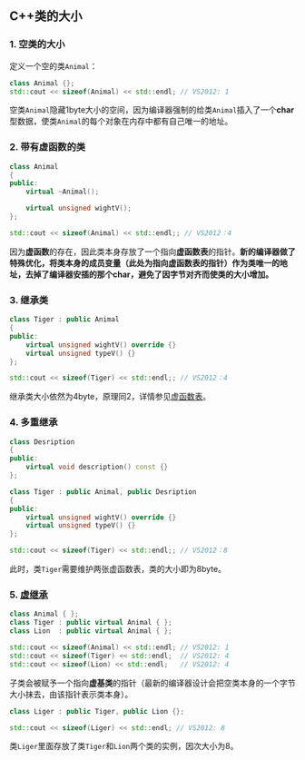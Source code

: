 ## C++类的大小
### 1. 空类的大小
定义一个空的类`Animal`：
```C++
class Animal {};
std::cout << sizeof(Animal) << std::endl; // VS2012: 1
```
空类`Animal`隐藏1byte大小的空间，因为编译器强制的给类`Animal`插入了一个**char**型数据，使类`Animal`的每个对象在内存中都有自己唯一的地址。

### 2. 带有虚函数的类
```C++
class Animal 
{
public:
	virtual ~Animal();

	virtual unsigned wightV();
};

std::cout << sizeof(Animal) << std::endl;; // VS2012：4
```
因为**虚函数**的存在，因此类本身存放了一个指向**虚函数表**的指针。**新的编译器做了特殊优化，将类本身的成员变量（此处为指向虚函数表的指针）作为类唯一的地址，去掉了编译器安插的那个char，避免了因字节对齐而使类的大小增加。**

### 3. 继承类
```C++
class Tiger : public Animal 
{
public:
	virtual unsigned wightV() override {}
	virtual unsigned typeV() {}
};

std::cout << sizeof(Tiger) << std::endl;; // VS2012：4
```
继承类大小依然为4byte，原理同2，详情参见[虚函数表](VirutalTable.md)。

### 4. 多重继承
```C++
class Desription
{
public:
	virtual void description() const {}
};

class Tiger : public Animal, public Desription
{
public:
	virtual unsigned wightV() override {}
	virtual unsigned typeV() {}
};

std::cout << sizeof(Tiger) << std::endl;; // VS2012：8
```
此时，类`Tiger`需要维护两张虚函数表，类的大小即为8byte。

### 5. [虚继承](VirtualExtends.md)
```C++
class Animal { };
class Tiger : public virtual Animal { };
class Lion  : public virtual Animal { };
```
```C++
std::cout << sizeof(Animal) << std::endl; // VS2012: 1
std::cout << sizeof(Tiger) << std::endl;  // VS2012: 4
std::cout << sizeof(Lion) << std::endl;   // VS2012: 4
```
子类会被赋予一个指向**虚基类**的指针（最新的编译器设计会把空类本身的一个字节大小抹去，由该指针表示类本身）。
```C++
class Liger : public Tiger, public Lion {};

std::cout << sizeof(Liger) << std::endl; // VS2012: 8
```
类`Liger`里面存放了类`Tiger`和`Lion`两个类的实例，因次大小为8。
